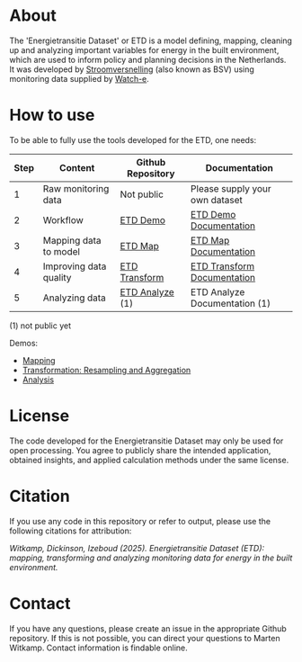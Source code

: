# About
The 'Energietransitie Dataset' or ETD is a model defining, mapping, cleaning up and analyzing important variables for energy in the built environment, which are used to inform policy and planning decisions in the Netherlands. It was developed by <a href="https://stroomversnelling.nl">Stroomversnelling</a> (also known as BSV) using monitoring data supplied by <a href="https://watch-e.nl">Watch-e</a>. 

# How to use
To be able to fully use the tools developed for the ETD, one needs:

| **Step** | **Content**               | **Github Repository**   | **Documentation**                                           |
| -------- | ----------------------- | ----------------------- | ----------------------------------------------------------- |
| 1        | Raw monitoring data     | Not public              | Please supply your own dataset                              |
| 2        | Workflow                | <a href="https://github.com/Stroomversnelling/etddemo">ETD Demo</a> | <a href="https://stroomversnelling.github.io/etddemo/index.html">ETD Demo Documentation</a> |
| 3        | Mapping data to model   | <a href="https://github.com/Stroomversnelling/etdmap">ETD Map</a>   | <a href="https://stroomversnelling.github.io/etdmap/index.html">ETD Map Documentation</a> |
| 4        | Improving data quality  | <a href="https://github.com/Stroomversnelling/etdtransform">ETD Transform</a>   | <a href="https://stroomversnelling.github.io/etdtransform/index.html">ETD Transform Documentation</a> |
| 5        | Analyzing data          | <a href="https://github.com/Stroomversnelling/etdanalyze">ETD Analyze</a> (1) | ETD Analyze Documentation (1) |

(1) not public yet

Demos:

- [Mapping](https://stroomversnelling.github.io/mapping-example.html)
- [Transformation: Resampling and Aggregation](https://stroomversnelling.github.io/aggregation-imputation-example.html)
- [Analysis](https://stroomversnelling.github.io/analysis-example.html)

# License

The code developed for the Energietransitie Dataset may only be used for open processing. You agree to publicly share the intended application, obtained insights, and applied calculation methods under the same license.

# Citation

If you use any code in this repository or refer to output, please use the following citations for attribution:

_Witkamp, Dickinson, Izeboud (2025). Energietransitie Dataset (ETD): mapping, transforming and analyzing monitoring data for energy in the built environment._

# Contact

If you have any questions, please create an issue in the appropriate Github repository. If this is not possible, you can direct your questions to Marten Witkamp. Contact information is findable online.
